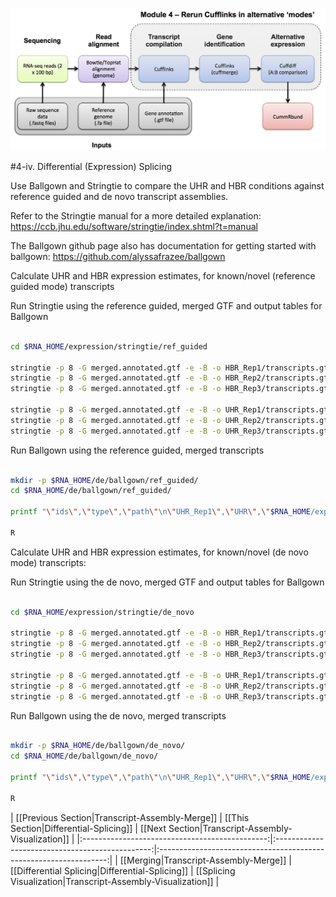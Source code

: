 ![RNA-seq Flowchart - Module 5](Images/RNA-seq_Flowchart5.png)

#4-iv. Differential (Expression) Splicing

Use Ballgown and Stringtie to compare the UHR and HBR conditions against reference guided and de novo transcript assemblies.

Refer to the Stringtie manual for a more detailed explanation:
https://ccb.jhu.edu/software/stringtie/index.shtml?t=manual

The Ballgown github page also has documentation for getting started with ballgown:
https://github.com/alyssafrazee/ballgown
	
Calculate UHR and HBR expression estimates, for known/novel (reference guided mode) transcripts

Run Stringtie using the reference guided, merged GTF and output tables for Ballgown

```bash

cd $RNA_HOME/expression/stringtie/ref_guided

stringtie -p 8 -G merged.annotated.gtf -e -B -o HBR_Rep1/transcripts.gtf $RNA_ALIGN_DIR/HBR_Rep1.bam
stringtie -p 8 -G merged.annotated.gtf -e -B -o HBR_Rep2/transcripts.gtf $RNA_ALIGN_DIR/HBR_Rep2.bam
stringtie -p 8 -G merged.annotated.gtf -e -B -o HBR_Rep3/transcripts.gtf $RNA_ALIGN_DIR/HBR_Rep3.bam

stringtie -p 8 -G merged.annotated.gtf -e -B -o UHR_Rep1/transcripts.gtf $RNA_ALIGN_DIR/UHR_Rep1.bam
stringtie -p 8 -G merged.annotated.gtf -e -B -o UHR_Rep2/transcripts.gtf $RNA_ALIGN_DIR/UHR_Rep2.bam
stringtie -p 8 -G merged.annotated.gtf -e -B -o UHR_Rep3/transcripts.gtf $RNA_ALIGN_DIR/UHR_Rep3.bam

```

Run Ballgown using the reference guided, merged transcripts

```bash

mkdir -p $RNA_HOME/de/ballgown/ref_guided/
cd $RNA_HOME/de/ballgown/ref_guided/

printf "\"ids\",\"type\",\"path\"\n\"UHR_Rep1\",\"UHR\",\"$RNA_HOME/expression/stringtie/ref_guided/UHR_Rep1\"\n\"UHR_Rep2\",\"UHR\",\"$RNA_HOME/expression/stringtie/ref_guided/UHR_Rep2\"\n\"UHR_Rep3\",\"UHR\",\"$RNA_HOME/expression/stringtie/ref_guided/UHR_Rep3\"\n\"HBR_Rep1\",\"HBR\",\"$RNA_HOME/expression/stringtie/ref_guided/HBR_Rep1\"\n\"HBR_Rep2\",\"HBR\",\"$RNA_HOME/expression/stringtie/ref_guided/HBR_Rep2\"\n\"HBR_Rep3\",\"HBR\",\"$RNA_HOME/expression/stringtie/ref_guided/HBR_Rep3\"\n" > UHR_vs_HBR.csv

R

```

Calculate UHR and HBR expression estimates, for known/novel (de novo mode) transcripts:

Run Stringtie using the de novo, merged GTF and output tables for Ballgown


```bash

cd $RNA_HOME/expression/stringtie/de_novo

stringtie -p 8 -G merged.annotated.gtf -e -B -o HBR_Rep1/transcripts.gtf $RNA_ALIGN_DIR/HBR_Rep1.bam
stringtie -p 8 -G merged.annotated.gtf -e -B -o HBR_Rep2/transcripts.gtf $RNA_ALIGN_DIR/HBR_Rep2.bam
stringtie -p 8 -G merged.annotated.gtf -e -B -o HBR_Rep3/transcripts.gtf $RNA_ALIGN_DIR/HBR_Rep3.bam

stringtie -p 8 -G merged.annotated.gtf -e -B -o UHR_Rep1/transcripts.gtf $RNA_ALIGN_DIR/UHR_Rep1.bam
stringtie -p 8 -G merged.annotated.gtf -e -B -o UHR_Rep2/transcripts.gtf $RNA_ALIGN_DIR/UHR_Rep2.bam
stringtie -p 8 -G merged.annotated.gtf -e -B -o UHR_Rep3/transcripts.gtf $RNA_ALIGN_DIR/UHR_Rep3.bam

```

Run Ballgown using the de novo, merged transcripts

```bash

mkdir -p $RNA_HOME/de/ballgown/de_novo/
cd $RNA_HOME/de/ballgown/de_novo/

printf "\"ids\",\"type\",\"path\"\n\"UHR_Rep1\",\"UHR\",\"$RNA_HOME/expression/stringtie/de_novo/UHR_Rep1\"\n\"UHR_Rep2\",\"UHR\",\"$RNA_HOME/expression/stringtie/de_novo/UHR_Rep2\"\n\"UHR_Rep3\",\"UHR\",\"$RNA_HOME/expression/stringtie/de_novo/UHR_Rep3\"\n\"HBR_Rep1\",\"HBR\",\"$RNA_HOME/expression/stringtie/de_novo/HBR_Rep1\"\n\"HBR_Rep2\",\"HBR\",\"$RNA_HOME/expression/stringtie/de_novo/HBR_Rep2\"\n\"HBR_Rep3\",\"HBR\",\"$RNA_HOME/expression/stringtie/de_novo/HBR_Rep3\"\n" > UHR_vs_HBR.csv

R

```

| [[Previous Section|Transcript-Assembly-Merge]] | [[This Section|Differential-Splicing]]          | [[Next Section|Transcript-Assembly-Visualization]]        |
|:----------------------------------------------:|:-----------------------------------------------:|:-----------------------------------------------------------------:|
| [[Merging|Transcript-Assembly-Merge]]          | [[Differential Splicing|Differential-Splicing]] | [[Splicing Visualization|Transcript-Assembly-Visualization]]  |
